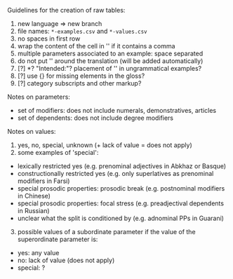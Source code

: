 Guidelines for the creation of raw tables:
1. new language => new branch
2. file names: `*-examples.csv` and `*-values.csv`
3. no spaces in first row
4. wrap the content of the cell in '' if it contains a comma
5. multiple parameters associated to an example: space separated
6. do not put '' around the translation (will be added automatically)
7. [?] *? "Intended:"? placement of '' in ungrammatical examples?
8. [?] use {} for missing elements in the gloss?
9. [?] category subscripts and other markup?

Notes on parameters:
- set of modifiers: does not include numerals, demonstratives, articles
- set of dependents: does not include degree modifiers

Notes on values:
1. yes, no, special, unknown (+ lack of value = does not apply)
2. some examples of 'special':
- lexically restricted yes (e.g. prenominal adjectives in Abkhaz or Basque)
- constructionally restricted yes (e.g. only superlatives as prenominal modifiers in Farsi)
- special prosodic properties: prosodic break (e.g. postnominal modifiers in Chinese)
- special prosodic properties: focal stress (e.g. preadjectival dependents in Russian)
- unclear what the split is conditioned by (e.g. adnominal PPs in Guarani)
3. possible values of a subordinate parameter if the value of the superordinate parameter is:
- yes: any value
- no: lack of value (does not apply)
- special: ?
